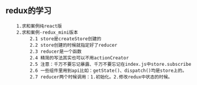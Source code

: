 ## redux的学习
		1.求和案例纯react版
		2.求和案例-redux_mini版本
			 2.1 store是createStore创建的
			 2.2 store创建的时候就指定好了reducer
			 2.3 reducer是一个函数
			 2.4 精简的写法其实也可以不用actionCreator
			 2.5 注意：千万不要忘记暴露、千万不要忘记在index.js中store.subscribe
			 2.6 一些组件里用到api比如：getState()、dispatch()均是store上的。
			 2.7 reducer两个时候调用：1.初始化。2.修改redux中状态的时候。
